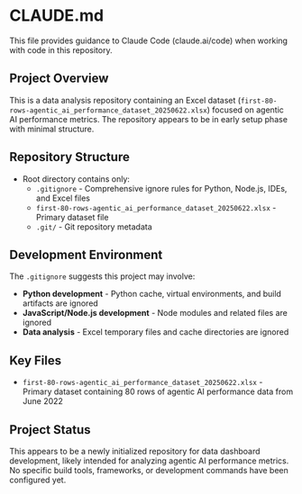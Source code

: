# CLAUDE.md

This file provides guidance to Claude Code (claude.ai/code) when working with code in this repository.

## Project Overview

This is a data analysis repository containing an Excel dataset (`first-80-rows-agentic_ai_performance_dataset_20250622.xlsx`) focused on agentic AI performance metrics. The repository appears to be in early setup phase with minimal structure.

## Repository Structure

- Root directory contains only:
  - `.gitignore` - Comprehensive ignore rules for Python, Node.js, IDEs, and Excel files
  - `first-80-rows-agentic_ai_performance_dataset_20250622.xlsx` - Primary dataset file
  - `.git/` - Git repository metadata

## Development Environment

The `.gitignore` suggests this project may involve:
- **Python development** - Python cache, virtual environments, and build artifacts are ignored
- **JavaScript/Node.js development** - Node modules and related files are ignored
- **Data analysis** - Excel temporary files and cache directories are ignored

## Key Files

- `first-80-rows-agentic_ai_performance_dataset_20250622.xlsx` - Primary dataset containing 80 rows of agentic AI performance data from June 2022

## Project Status

This appears to be a newly initialized repository for data dashboard development, likely intended for analyzing agentic AI performance metrics. No specific build tools, frameworks, or development commands have been configured yet.